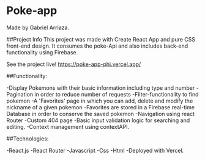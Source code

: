 # Poke-app 

Made by Gabriel Arriaza.

##Project Info
This project was made with Create React App and pure CSS front-end design. It consumes the poke-Api and also includes back-end functionality using Firebase.

See the project live! https://poke-app-phi.vercel.app/

##Functionality: 

-Display Pokemons with their basic information including type and number
-Pagination in order to reduce number of requests
-Filter-functionality to find pokemon
-A 'Favorites' page in which you can add, delete and modify the nickname of a given pokemon
-Favorites are stored in a Firebase real-time Database in order to conserve the saved pokemon
-Navigation using react Router
-Custom 404 page
-Basic input validation logic for searching and editing.
-Context management using contextAPI.

##Technologies:

-React.js
-React Router
-Javascript
-Css
-Html
-Deployed with Vercel.
